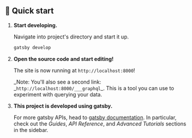 ## 🚀 Quick start

1.  **Start developing.**

    Navigate into project's directory and start it up.

    ```sh
    gatsby develop
    ```

1.  **Open the source code and start editing!**

    The site is now running at `http://localhost:8000`!

    _Note: You'll also see a second link: _`http://localhost:8000/___graphql`\_. This is a tool you can use to experiment with querying your data.

1.  **This project is developed using gatsby.**

    For more gatsby APIs, head to [gatsby documentation](https://www.gatsbyjs.org/docs/). In particular, check out the _Guides_, _API Reference_, and _Advanced Tutorials_ sections in the sidebar.

<!-- 1.  **todo** -->
